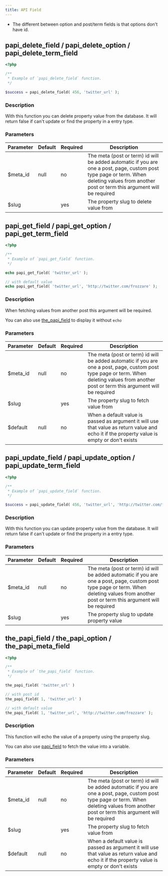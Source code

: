 ```yaml
---
title: API Field
---
```


* The different between option and post/term fields is that options don't have id.

## papi_delete_field / papi_delete_option / papi_delete_term_field

```php
<?php

/**
 * Example of `papi_delete_field` function.
 */

$success = papi_delete_field( 456, 'twitter_url' );
```

### Description

With this function you can delete property value from the database. It will return false if can't update or find the property in a entry type.

### Parameters

Parameter | Default | Required | Description
----------|---------|----------|------------------------------------------------
$meta_id  | null    | no       | The meta (post or term) id will be added automatic if you are one a post, page, custom post type page or term. When deleting values from another post or term this argument will be required
$slug     |         | yes      | The property slug to delete value from

## papi_get_field / papi_get_option / papi_get_term_field

```php
<?php

/**
 * Example of `papi_get_field` function.
 */

echo papi_get_field( 'twitter_url' );

// with default value
echo papi_get_field( 'twitter_url', 'http://twitter.com/frozzare' );
```

### Description

When fetching values from another post this argument will be required.

You can also use [the_papi_field](#the-papi-field-the-papi-option-the-papi-meta-field) to display it without `echo`

### Parameters

Parameter | Default | Required | Description
----------|---------|----------|------------------------------------------------
$meta_id  | null    | no       | The meta (post or term) id will be added automatic if you are one a post, page, custom post type page or term. When deleting values from another post or term this argument will be required
$slug     |         | yes      | The property slug to fetch value from
$default  | null    | no       | When a default value is passed as argument it will use that value as return value and echo it if the property value is empty or don't exists

## papi_update_field / papi_update_option / papi_update_term_field

```php
<?php

/**
 * Example of `papi_update_field` function.
 */

$success = papi_update_field( 456, 'twitter_url', 'http://twitter.com/frozzare' );
```

### Description

With this function you can update property value from the database. It will return false if can't update or find the property in a entry type.

### Parameters

Parameter | Default | Required | Description
----------|---------|----------|------------------------------------------------
$meta_id  | null    | no       | The meta (post or term) id will be added automatic if you are one a post, page, custom post type page or term. When deleting values from another post or term this argument will be required
$slug     |         | yes      | The property slug to update property value

## the_papi_field / the_papi_option / the_papi_meta_field

```php
<?php

/**
 * Example of `the_papi_field` function.
 */

the_papi_field( 'twitter_url' )

// with post id
the_papi_field( 1, 'twitter_url' )

// with default value
the_papi_field( 1, 'twitter_url', 'http://twitter.com/frozzare' );
```

### Description

This function will echo the value of a property using the property slug.

You can also use [papi_field](#papi-get-field-papi-get-option-papi-get-term-field) to fetch the value into a variable.

### Parameters

Parameter | Default | Required | Description
----------|---------|----------|------------------------------------------------
$meta_id  | null    | no       | The meta (post or term) id will be added automatic if you are one a post, page, custom post type page or term. When deleting values from another post or term this argument will be required
$slug     |         | yes      | The property slug to fetch value from
$default  | null    | no       | When a default value is passed as argument it will use that value as return value and echo it if the property value is empty or don't exists
